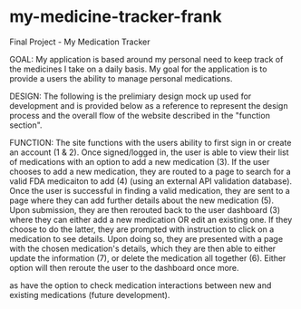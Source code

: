 # my-medicine-tracker-frank
Final Project - My Medication Tracker

GOAL: 
My application is based around my personal need to keep track of the medicines I take on a daily basis. My goal for the application is to provide a users the ability to manage personal medications. 

DESIGN:
The following is the prelimiary design mock up used for development and is provided below as a reference to represent the design process and the overall flow of the website described in the "function section". 




FUNCTION: 
The site functions with the users ability to first sign in or create an account (1 & 2). Once signed/logged in, the user is able to view their list of medications with an option to add a new medication (3). If the user chooses to add a new medication, they are routed to a page to search for a valid FDA medicaiton to add (4) (using an external API validation database). Once the user is successful in finding a valid medication, they are sent to a page where they can add further details about the new medication (5). Upon submission, they are then rerouted back to the user dashboard (3) where they can either add a new medication OR edit an existing one. If they choose to do the latter, they are prompted with instruction to click on a medication to see details. Upon doing so, they are presented with a page with the chosen medication's details, which they are then able to either update the information (7), or delete the medication all together (6). Either option will then reroute the user to the dashboard once more. 

as have the option to check medication interactions between new and existing medications (future development). 


